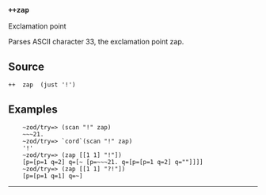 ### `++zap`

Exclamation point

Parses ASCII character 33, the exclamation point zap.

Source
------

    ++  zap  (just '!')

Examples
--------

        ~zod/try=> (scan "!" zap)
        ~~~21.
        ~zod/try=> `cord`(scan "!" zap)
        '!'
        ~zod/try=> (zap [[1 1] "!"])
        [p=[p=1 q=2] q=[~ [p=~~~21. q=[p=[p=1 q=2] q=""]]]]
        ~zod/try=> (zap [[1 1] "?!"])
        [p=[p=1 q=1] q=~]



***
